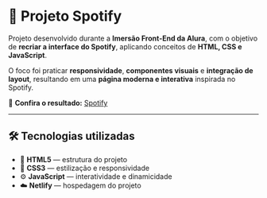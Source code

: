 # 🎵 Projeto Spotify

Projeto desenvolvido durante a **Imersão Front-End da Alura**, com o objetivo de **recriar a interface do Spotify**, aplicando conceitos de **HTML, CSS e JavaScript**.

O foco foi praticar **responsividade**, **componentes visuais** e **integração de layout**, resultando em uma **página moderna e interativa** inspirada no Spotify.

🔗 **Confira o resultado:** [Spotify](https://projeto-spotifyy.netlify.app/)

---

## 🛠️ Tecnologias utilizadas

- 🧱 **HTML5** — estrutura do projeto  
- 🎨 **CSS3** — estilização e responsividade  
- ⚙️ **JavaScript** — interatividade e dinamicidade   
- ☁️ **Netlify** — hospedagem do projeto  



